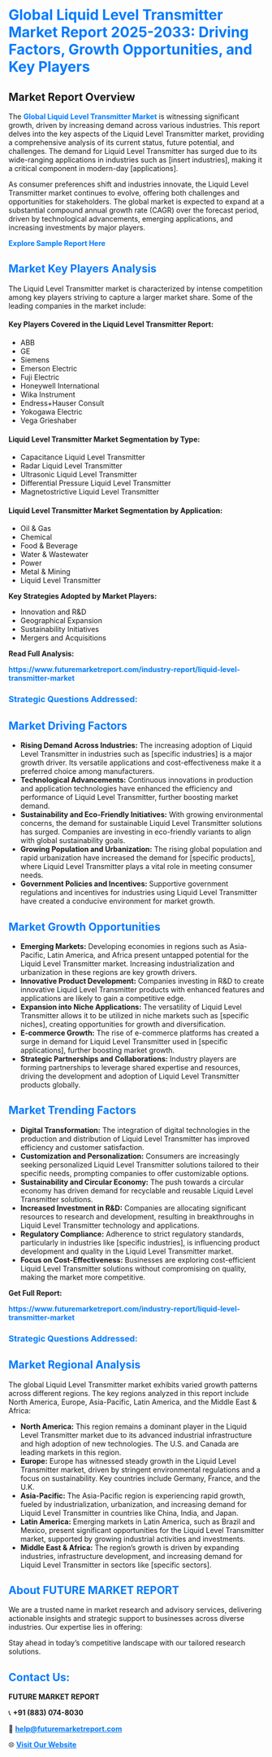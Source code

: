 <h1 style="color: #007BFF;">Global Liquid Level Transmitter Market Report 2025-2033: Driving Factors, Growth Opportunities, and Key Players</h1>

<section id="overview">
<h2>Market Report Overview</h2>
<p>The <a href="https://www.futuremarketreport.com/industry-report/liquid-level-transmitter-market" style="color: #007BFF; text-decoration: none;"><strong>Global Liquid Level Transmitter Market</strong></a> is witnessing significant growth, driven by increasing demand across various industries. This report delves into the key aspects of the Liquid Level Transmitter market, providing a comprehensive analysis of its current status, future potential, and challenges. The demand for Liquid Level Transmitter has surged due to its wide-ranging applications in industries such as [insert industries], making it a critical component in modern-day [applications].</p>
<p>As consumer preferences shift and industries innovate, the Liquid Level Transmitter market continues to evolve, offering both challenges and opportunities for stakeholders. The global market is expected to expand at a substantial compound annual growth rate (CAGR) over the forecast period, driven by technological advancements, emerging applications, and increasing investments by major players.</p>
</section>

<section id="overview">
<p><a href="https://www.futuremarketreport.com/request-sample/reportId=128581" style="color: #007BFF; text-decoration: none;"><strong>Explore Sample Report Here</strong></a></p>
</section>

<section id="key-players">
<h2 style="color: #007BFF;">Market Key Players Analysis</h2>
<p>The Liquid Level Transmitter market is characterized by intense competition among key players striving to capture a larger market share. Some of the leading companies in the market include:</p>
<h4>Key Players Covered in the Liquid Level Transmitter Report:</h4>
<ul><li>ABB</li><li>GE</li><li>Siemens</li><li>Emerson Electric</li><li>Fuji Electric</li><li>Honeywell International</li><li>Wika Instrument</li><li>Endress+Hauser Consult</li><li>Yokogawa Electric</li><li>Vega Grieshaber</li></ul>
<h4>Liquid Level Transmitter Market Segmentation by Type:</h4>
<ul><li>Capacitance Liquid Level Transmitter</li><li>Radar Liquid Level Transmitter</li><li>Ultrasonic Liquid Level Transmitter</li><li>Differential Pressure Liquid Level Transmitter</li><li>Magnetostrictive Liquid Level Transmitter</li></ul>

<h4>Liquid Level Transmitter Market Segmentation by Application:</h4>
<ul><li>Oil &amp; Gas</li><li>Chemical</li><li>Food &amp; Beverage</li><li>Water &amp; Wastewater</li><li>Power</li><li>Metal &amp; Mining</li><li>Liquid Level Transmitter</li></ul>
<p><strong>Key Strategies Adopted by Market Players:</strong></p>
<ul>
<li>Innovation and R&D</li>
<li>Geographical Expansion</li>
<li>Sustainability Initiatives</li>
<li>Mergers and Acquisitions</li>
</ul>
</section>

<section>
<p><strong>Read Full Analysis: </strong></p><a href="https://www.futuremarketreport.com/industry-report/liquid-level-transmitter-market" style="color: #007BFF; text-decoration: none;"><strong>https://www.futuremarketreport.com/industry-report/liquid-level-transmitter-market</strong></a>
<h3 style="color: #007BFF;">Strategic Questions Addressed:</h3>
</section>

<section id="driving-factors">
<h2 style="color: #007BFF;">Market Driving Factors</h2>
<ul>
<li><strong>Rising Demand Across Industries:</strong> The increasing adoption of Liquid Level Transmitter in industries such as [specific industries] is a major growth driver. Its versatile applications and cost-effectiveness make it a preferred choice among manufacturers.</li>
<li><strong>Technological Advancements:</strong> Continuous innovations in production and application technologies have enhanced the efficiency and performance of Liquid Level Transmitter, further boosting market demand.</li>
<li><strong>Sustainability and Eco-Friendly Initiatives:</strong> With growing environmental concerns, the demand for sustainable Liquid Level Transmitter solutions has surged. Companies are investing in eco-friendly variants to align with global sustainability goals.</li>
<li><strong>Growing Population and Urbanization:</strong> The rising global population and rapid urbanization have increased the demand for [specific products], where Liquid Level Transmitter plays a vital role in meeting consumer needs.</li>
<li><strong>Government Policies and Incentives:</strong> Supportive government regulations and incentives for industries using Liquid Level Transmitter have created a conducive environment for market growth.</li>
</ul>
</section>

<section id="growth-opportunities">
<h2 style="color: #007BFF;">Market Growth Opportunities</h2>
<ul>
<li><strong>Emerging Markets:</strong> Developing economies in regions such as Asia-Pacific, Latin America, and Africa present untapped potential for the Liquid Level Transmitter market. Increasing industrialization and urbanization in these regions are key growth drivers.</li>
<li><strong>Innovative Product Development:</strong> Companies investing in R&D to create innovative Liquid Level Transmitter products with enhanced features and applications are likely to gain a competitive edge.</li>
<li><strong>Expansion into Niche Applications:</strong> The versatility of Liquid Level Transmitter allows it to be utilized in niche markets such as [specific niches], creating opportunities for growth and diversification.</li>
<li><strong>E-commerce Growth:</strong> The rise of e-commerce platforms has created a surge in demand for Liquid Level Transmitter used in [specific applications], further boosting market growth.</li>
<li><strong>Strategic Partnerships and Collaborations:</strong> Industry players are forming partnerships to leverage shared expertise and resources, driving the development and adoption of Liquid Level Transmitter products globally.</li>
</ul>
</section>

<section id="trending-factors">
<h2 style="color: #007BFF;">Market Trending Factors</h2>
<ul>
<li><strong>Digital Transformation:</strong> The integration of digital technologies in the production and distribution of Liquid Level Transmitter has improved efficiency and customer satisfaction.</li>
<li><strong>Customization and Personalization:</strong> Consumers are increasingly seeking personalized Liquid Level Transmitter solutions tailored to their specific needs, prompting companies to offer customizable options.</li>
<li><strong>Sustainability and Circular Economy:</strong> The push towards a circular economy has driven demand for recyclable and reusable Liquid Level Transmitter solutions.</li>
<li><strong>Increased Investment in R&D:</strong> Companies are allocating significant resources to research and development, resulting in breakthroughs in Liquid Level Transmitter technology and applications.</li>
<li><strong>Regulatory Compliance:</strong> Adherence to strict regulatory standards, particularly in industries like [specific industries], is influencing product development and quality in the Liquid Level Transmitter market.</li>
<li><strong>Focus on Cost-Effectiveness:</strong> Businesses are exploring cost-efficient Liquid Level Transmitter solutions without compromising on quality, making the market more competitive.</li>
</ul>
</section>

<section>
<p><strong>Get Full Report: </strong></p><a href="https://www.futuremarketreport.com/industry-report/liquid-level-transmitter-market" style="color: #007BFF; text-decoration: none;"><strong>https://www.futuremarketreport.com/industry-report/liquid-level-transmitter-market</strong></a>
<h3 style="color: #007BFF;">Strategic Questions Addressed:</h3>
</section>


<section id="regional-analysis">
<h2 style="color: #007BFF;">Market Regional Analysis</h2>
<p>The global Liquid Level Transmitter market exhibits varied growth patterns across different regions. The key regions analyzed in this report include North America, Europe, Asia-Pacific, Latin America, and the Middle East & Africa:</p>
<ul>
<li><strong>North America:</strong> This region remains a dominant player in the Liquid Level Transmitter market due to its advanced industrial infrastructure and high adoption of new technologies. The U.S. and Canada are leading markets in this region.</li>
<li><strong>Europe:</strong> Europe has witnessed steady growth in the Liquid Level Transmitter market, driven by stringent environmental regulations and a focus on sustainability. Key countries include Germany, France, and the U.K.</li>
<li><strong>Asia-Pacific:</strong> The Asia-Pacific region is experiencing rapid growth, fueled by industrialization, urbanization, and increasing demand for Liquid Level Transmitter in countries like China, India, and Japan.</li>
<li><strong>Latin America:</strong> Emerging markets in Latin America, such as Brazil and Mexico, present significant opportunities for the Liquid Level Transmitter market, supported by growing industrial activities and investments.</li>
<li><strong>Middle East & Africa:</strong> The region’s growth is driven by expanding industries, infrastructure development, and increasing demand for Liquid Level Transmitter in sectors like [specific sectors].</li>
</ul>
</section>

<footer>
<h2 style="color: #007BFF;">About FUTURE MARKET REPORT</h2>
<p>We are a trusted name in market research and advisory services, delivering actionable insights and strategic support to businesses across diverse industries. Our expertise lies in offering:</p>

<p>Stay ahead in today’s competitive landscape with our tailored research solutions.</p>

<h2 style="color: #007BFF;">Contact Us:</h2>
<p><strong>FUTURE MARKET REPORT</strong></p>
<p>📞 <strong>+91 (883) 074-8030</strong></p>
<p>📧 <strong><a href="mailto:help@futuremarketreport.com" style="color: #007BFF;">help@futuremarketreport.com</a></strong></p>
<p>🌐 <strong><a href="https://www.futuremarketreport.com/" style="color: #007BFF;">Visit Our Website</a></strong></p>
</footer>